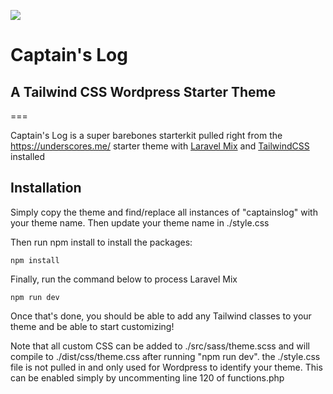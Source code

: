 ![](https://i.imgur.com/z7mUaGg.png)

# Captain's Log
## A Tailwind CSS Wordpress Starter Theme
===

Captain's Log is a super barebones starterkit pulled right from the https://underscores.me/ starter theme with [Laravel Mix](https://github.com/JeffreyWay/laravel-mix) and [TailwindCSS](https://tailwindcss.com) installed

## Installation

Simply copy the theme and find/replace all instances of "captainslog" with your theme name. Then update your theme name in ./style.css

Then run npm install to install the packages:

```
npm install
```

Finally, run the command below to process Laravel Mix

```
npm run dev
```

Once that's done, you should be able to add any Tailwind classes to your theme and be able to start customizing!

Note that all custom CSS can be added to ./src/sass/theme.scss and will compile to ./dist/css/theme.css after running "npm run dev". the ./style.css file is not pulled in and only used for Wordpress to identify your theme. This can be enabled simply by uncommenting line 120 of functions.php
